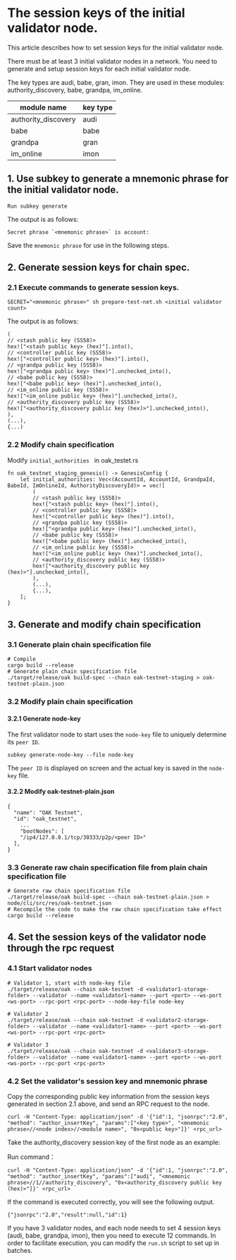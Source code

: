 # The session keys of the initial validator node.

This article describes how to set session keys for the initial validator node.

There must be at least 3 initial validator nodes in a network. You need to generate and setup session keys for each initial validator node.

The key types are audi, babe, gran, imon. They are used in these modules: authority_discovery, babe, grandpa, im_online.

| module name | key type |
| ---- | ---- |
| authority_discovery | audi |
| babe | babe |
| grandpa | gran |
| im_online | imon |

## 1. Use subkey to generate a mnemonic phrase for the initial validator node.

```
Run subkey generate
```

The output is as follows:
```
Secret phrase `<mnemonic phrase>` is account:
```

Save the `mnemonic phrase` for use in the following steps.

## 2. Generate session keys for chain spec.

### 2.1 Execute commands to generate session keys.

```
SECRET="<mnemonic phrase>" sh prepare-test-net.sh <initial validator count>
```

The output is as follows:
```
(
// <stash public key (SS58)>
hex!["<stash public key> (hex)"].into(),
// <controller public key (SS58)>
hex!["<controller public key> (hex)"].into(),
// <grandpa public key (SS58)>
hex!["<grandpa public key> (hex)"].unchecked_into(),
// <babe public key (SS58)>
hex!["<babe public key> (hex)"].unchecked_into(),
// <im_online public key (SS58)>
hex!["<im_online public key> (hex)"].unchecked_into(),
// <authority_discovery public key (SS58)>
hex!["<authority_discovery public key (hex)>"].unchecked_into(),
),
(...),
{...)
```

### 2.2 Modify chain specification

Modify `initial_authorities ` in oak_testet.rs

```
fn oak_testnet_staging_genesis() -> GenesisConfig {
	let initial_authorities: Vec<(AccountId, AccountId, GrandpaId, BabeId, ImOnlineId, AuthorityDiscoveryId)> = vec![
		(
		// <stash public key (SS58)>
		hex!["<stash public key> (hex)"].into(),
		// <controller public key (SS58)>
		hex!["<controller public key> (hex)"].into(),
		// <grandpa public key (SS58)>
		hex!["<grandpa public key> (hex)"].unchecked_into(),
		// <babe public key (SS58)>
		hex!["<babe public key> (hex)"].unchecked_into(),
		// <im_online public key (SS58)>
		hex!["<im_online public key> (hex)"].unchecked_into(),
		// <authority_discovery public key (SS58)>
		hex!["<authority_discovery public key (hex)>"].unchecked_into(),
		),
		(...),
		{...),
	];
}
```

## 3. Generate and modify chain specification

### 3.1 Generate plain chain specification file
```
# Compile
cargo build --release
# Generate plain chain specification file
./target/release/oak build-spec --chain oak-testnet-staging > oak-testnet-plain.json
```

### 3.2 Modify plain chain specification
#### 3.2.1 Generate node-key

The first validator node to start uses the `node-key` file to uniquely determine its `peer ID`.

```
subkey generate-node-key --file node-key
```
The `peer ID` is displayed on screen and the actual key is saved in the `node-key` file.

#### 3.2.2 Modify oak-testnet-plain.json
```
{
  "name": "OAK Testnet",
  "id": "oak_testnet",
	...
	"bootNodes": [
    "/ip4/127.0.0.1/tcp/30333/p2p/<peer ID>"
  ],
}
```

### 3.3 Generate raw chain specification file from plain chain specification file
```
# Generate raw chain specification file
./target/release/oak build-spec --chain oak-testnet-plain.json > node/cli/src/res/oak-testnet.json
# Recompile the code to make the raw chain specification take effect
cargo build --release
```

## 4. Set the session keys of the validator node through the rpc request

### 4.1 Start validator nodes
```
# Validator 1, start with node-key file
./target/release/oak --chain oak-testnet -d <validator1-storage-folder> --validator --name <validator1-name> --port <port> --ws-port <ws-port> --rpc-port <rpc-port> --node-key-file node-key

# Validator 2
./target/release/oak --chain oak-testnet -d <validator2-storage-folder> --validator --name <validator1-name> --port <port> --ws-port <ws-port> --rpc-port <rpc-port>

# Validator 3
./target/release/oak --chain oak-testnet -d <validator3-storage-folder> --validator --name <validator1-name> --port <port> --ws-port <ws-port> --rpc-port <rpc-port>
```

### 4.2 Set the validator's session key and mnemonic phrase
Copy the corresponding public key information from the session keys generated in section 2.1 above, and send an RPC request to the node.

```
curl -H "Content-Type: application/json" -d '{"id":1, "jsonrpc":"2.0", "method": "author_insertKey", "params":["<key type>", "<mnemonic phrase>//<node index>//<module name>", "0x<public key>"]}' <rpc_url>
```

Take the authority_discovery session key of the first node as an example:

Run command：

```
curl -H "Content-Type: application/json" -d '{"id":1, "jsonrpc":"2.0", "method": "author_insertKey", "params":["audi", "<mnemonic phrase>//1//authority_discovery", "0x<authority_discovery public key (hex)>"]}' <rpc_url>
```

If the command is executed correctly, you will see the following output.
```
{"jsonrpc":"2.0","result":null,"id":1}
```

If you have 3 validator nodes, and each node needs to set 4 session keys (audi, babe, grandpa, imon), then you need to execute 12 commands. In order to facilitate execution, you can modify the `run.sh` script to set up in batches.
